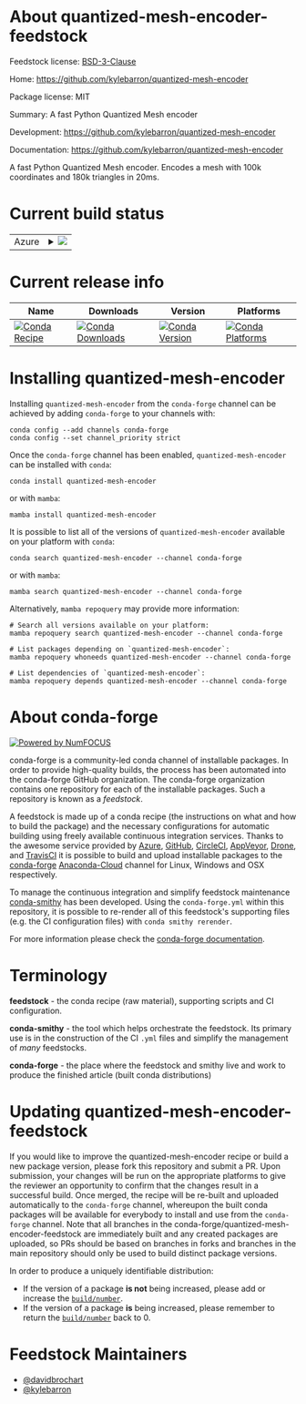 About quantized-mesh-encoder-feedstock
======================================

Feedstock license: [BSD-3-Clause](https://github.com/conda-forge/quantized-mesh-encoder-feedstock/blob/main/LICENSE.txt)

Home: https://github.com/kylebarron/quantized-mesh-encoder

Package license: MIT

Summary: A fast Python Quantized Mesh encoder

Development: https://github.com/kylebarron/quantized-mesh-encoder

Documentation: https://github.com/kylebarron/quantized-mesh-encoder

A fast Python Quantized Mesh encoder. Encodes a mesh with 100k coordinates and 180k triangles in 20ms.


Current build status
====================


<table>
    
  <tr>
    <td>Azure</td>
    <td>
      <details>
        <summary>
          <a href="https://dev.azure.com/conda-forge/feedstock-builds/_build/latest?definitionId=10958&branchName=main">
            <img src="https://dev.azure.com/conda-forge/feedstock-builds/_apis/build/status/quantized-mesh-encoder-feedstock?branchName=main">
          </a>
        </summary>
        <table>
          <thead><tr><th>Variant</th><th>Status</th></tr></thead>
          <tbody><tr>
              <td>linux_64_numpy1.21python3.10.____cpython</td>
              <td>
                <a href="https://dev.azure.com/conda-forge/feedstock-builds/_build/latest?definitionId=10958&branchName=main">
                  <img src="https://dev.azure.com/conda-forge/feedstock-builds/_apis/build/status/quantized-mesh-encoder-feedstock?branchName=main&jobName=linux&configuration=linux%20linux_64_numpy1.21python3.10.____cpython" alt="variant">
                </a>
              </td>
            </tr><tr>
              <td>linux_64_numpy1.21python3.8.____cpython</td>
              <td>
                <a href="https://dev.azure.com/conda-forge/feedstock-builds/_build/latest?definitionId=10958&branchName=main">
                  <img src="https://dev.azure.com/conda-forge/feedstock-builds/_apis/build/status/quantized-mesh-encoder-feedstock?branchName=main&jobName=linux&configuration=linux%20linux_64_numpy1.21python3.8.____cpython" alt="variant">
                </a>
              </td>
            </tr><tr>
              <td>linux_64_numpy1.21python3.9.____cpython</td>
              <td>
                <a href="https://dev.azure.com/conda-forge/feedstock-builds/_build/latest?definitionId=10958&branchName=main">
                  <img src="https://dev.azure.com/conda-forge/feedstock-builds/_apis/build/status/quantized-mesh-encoder-feedstock?branchName=main&jobName=linux&configuration=linux%20linux_64_numpy1.21python3.9.____cpython" alt="variant">
                </a>
              </td>
            </tr><tr>
              <td>linux_64_numpy1.23python3.11.____cpython</td>
              <td>
                <a href="https://dev.azure.com/conda-forge/feedstock-builds/_build/latest?definitionId=10958&branchName=main">
                  <img src="https://dev.azure.com/conda-forge/feedstock-builds/_apis/build/status/quantized-mesh-encoder-feedstock?branchName=main&jobName=linux&configuration=linux%20linux_64_numpy1.23python3.11.____cpython" alt="variant">
                </a>
              </td>
            </tr><tr>
              <td>osx_64_numpy1.21python3.10.____cpython</td>
              <td>
                <a href="https://dev.azure.com/conda-forge/feedstock-builds/_build/latest?definitionId=10958&branchName=main">
                  <img src="https://dev.azure.com/conda-forge/feedstock-builds/_apis/build/status/quantized-mesh-encoder-feedstock?branchName=main&jobName=osx&configuration=osx%20osx_64_numpy1.21python3.10.____cpython" alt="variant">
                </a>
              </td>
            </tr><tr>
              <td>osx_64_numpy1.21python3.8.____cpython</td>
              <td>
                <a href="https://dev.azure.com/conda-forge/feedstock-builds/_build/latest?definitionId=10958&branchName=main">
                  <img src="https://dev.azure.com/conda-forge/feedstock-builds/_apis/build/status/quantized-mesh-encoder-feedstock?branchName=main&jobName=osx&configuration=osx%20osx_64_numpy1.21python3.8.____cpython" alt="variant">
                </a>
              </td>
            </tr><tr>
              <td>osx_64_numpy1.21python3.9.____cpython</td>
              <td>
                <a href="https://dev.azure.com/conda-forge/feedstock-builds/_build/latest?definitionId=10958&branchName=main">
                  <img src="https://dev.azure.com/conda-forge/feedstock-builds/_apis/build/status/quantized-mesh-encoder-feedstock?branchName=main&jobName=osx&configuration=osx%20osx_64_numpy1.21python3.9.____cpython" alt="variant">
                </a>
              </td>
            </tr><tr>
              <td>osx_64_numpy1.23python3.11.____cpython</td>
              <td>
                <a href="https://dev.azure.com/conda-forge/feedstock-builds/_build/latest?definitionId=10958&branchName=main">
                  <img src="https://dev.azure.com/conda-forge/feedstock-builds/_apis/build/status/quantized-mesh-encoder-feedstock?branchName=main&jobName=osx&configuration=osx%20osx_64_numpy1.23python3.11.____cpython" alt="variant">
                </a>
              </td>
            </tr><tr>
              <td>osx_arm64_numpy1.21python3.10.____cpython</td>
              <td>
                <a href="https://dev.azure.com/conda-forge/feedstock-builds/_build/latest?definitionId=10958&branchName=main">
                  <img src="https://dev.azure.com/conda-forge/feedstock-builds/_apis/build/status/quantized-mesh-encoder-feedstock?branchName=main&jobName=osx&configuration=osx%20osx_arm64_numpy1.21python3.10.____cpython" alt="variant">
                </a>
              </td>
            </tr><tr>
              <td>osx_arm64_numpy1.21python3.8.____cpython</td>
              <td>
                <a href="https://dev.azure.com/conda-forge/feedstock-builds/_build/latest?definitionId=10958&branchName=main">
                  <img src="https://dev.azure.com/conda-forge/feedstock-builds/_apis/build/status/quantized-mesh-encoder-feedstock?branchName=main&jobName=osx&configuration=osx%20osx_arm64_numpy1.21python3.8.____cpython" alt="variant">
                </a>
              </td>
            </tr><tr>
              <td>osx_arm64_numpy1.21python3.9.____cpython</td>
              <td>
                <a href="https://dev.azure.com/conda-forge/feedstock-builds/_build/latest?definitionId=10958&branchName=main">
                  <img src="https://dev.azure.com/conda-forge/feedstock-builds/_apis/build/status/quantized-mesh-encoder-feedstock?branchName=main&jobName=osx&configuration=osx%20osx_arm64_numpy1.21python3.9.____cpython" alt="variant">
                </a>
              </td>
            </tr><tr>
              <td>osx_arm64_numpy1.23python3.11.____cpython</td>
              <td>
                <a href="https://dev.azure.com/conda-forge/feedstock-builds/_build/latest?definitionId=10958&branchName=main">
                  <img src="https://dev.azure.com/conda-forge/feedstock-builds/_apis/build/status/quantized-mesh-encoder-feedstock?branchName=main&jobName=osx&configuration=osx%20osx_arm64_numpy1.23python3.11.____cpython" alt="variant">
                </a>
              </td>
            </tr><tr>
              <td>win_64_numpy1.21python3.10.____cpython</td>
              <td>
                <a href="https://dev.azure.com/conda-forge/feedstock-builds/_build/latest?definitionId=10958&branchName=main">
                  <img src="https://dev.azure.com/conda-forge/feedstock-builds/_apis/build/status/quantized-mesh-encoder-feedstock?branchName=main&jobName=win&configuration=win%20win_64_numpy1.21python3.10.____cpython" alt="variant">
                </a>
              </td>
            </tr><tr>
              <td>win_64_numpy1.21python3.8.____cpython</td>
              <td>
                <a href="https://dev.azure.com/conda-forge/feedstock-builds/_build/latest?definitionId=10958&branchName=main">
                  <img src="https://dev.azure.com/conda-forge/feedstock-builds/_apis/build/status/quantized-mesh-encoder-feedstock?branchName=main&jobName=win&configuration=win%20win_64_numpy1.21python3.8.____cpython" alt="variant">
                </a>
              </td>
            </tr><tr>
              <td>win_64_numpy1.21python3.9.____cpython</td>
              <td>
                <a href="https://dev.azure.com/conda-forge/feedstock-builds/_build/latest?definitionId=10958&branchName=main">
                  <img src="https://dev.azure.com/conda-forge/feedstock-builds/_apis/build/status/quantized-mesh-encoder-feedstock?branchName=main&jobName=win&configuration=win%20win_64_numpy1.21python3.9.____cpython" alt="variant">
                </a>
              </td>
            </tr><tr>
              <td>win_64_numpy1.23python3.11.____cpython</td>
              <td>
                <a href="https://dev.azure.com/conda-forge/feedstock-builds/_build/latest?definitionId=10958&branchName=main">
                  <img src="https://dev.azure.com/conda-forge/feedstock-builds/_apis/build/status/quantized-mesh-encoder-feedstock?branchName=main&jobName=win&configuration=win%20win_64_numpy1.23python3.11.____cpython" alt="variant">
                </a>
              </td>
            </tr>
          </tbody>
        </table>
      </details>
    </td>
  </tr>
</table>

Current release info
====================

| Name | Downloads | Version | Platforms |
| --- | --- | --- | --- |
| [![Conda Recipe](https://img.shields.io/badge/recipe-quantized--mesh--encoder-green.svg)](https://anaconda.org/conda-forge/quantized-mesh-encoder) | [![Conda Downloads](https://img.shields.io/conda/dn/conda-forge/quantized-mesh-encoder.svg)](https://anaconda.org/conda-forge/quantized-mesh-encoder) | [![Conda Version](https://img.shields.io/conda/vn/conda-forge/quantized-mesh-encoder.svg)](https://anaconda.org/conda-forge/quantized-mesh-encoder) | [![Conda Platforms](https://img.shields.io/conda/pn/conda-forge/quantized-mesh-encoder.svg)](https://anaconda.org/conda-forge/quantized-mesh-encoder) |

Installing quantized-mesh-encoder
=================================

Installing `quantized-mesh-encoder` from the `conda-forge` channel can be achieved by adding `conda-forge` to your channels with:

```
conda config --add channels conda-forge
conda config --set channel_priority strict
```

Once the `conda-forge` channel has been enabled, `quantized-mesh-encoder` can be installed with `conda`:

```
conda install quantized-mesh-encoder
```

or with `mamba`:

```
mamba install quantized-mesh-encoder
```

It is possible to list all of the versions of `quantized-mesh-encoder` available on your platform with `conda`:

```
conda search quantized-mesh-encoder --channel conda-forge
```

or with `mamba`:

```
mamba search quantized-mesh-encoder --channel conda-forge
```

Alternatively, `mamba repoquery` may provide more information:

```
# Search all versions available on your platform:
mamba repoquery search quantized-mesh-encoder --channel conda-forge

# List packages depending on `quantized-mesh-encoder`:
mamba repoquery whoneeds quantized-mesh-encoder --channel conda-forge

# List dependencies of `quantized-mesh-encoder`:
mamba repoquery depends quantized-mesh-encoder --channel conda-forge
```


About conda-forge
=================

[![Powered by
NumFOCUS](https://img.shields.io/badge/powered%20by-NumFOCUS-orange.svg?style=flat&colorA=E1523D&colorB=007D8A)](https://numfocus.org)

conda-forge is a community-led conda channel of installable packages.
In order to provide high-quality builds, the process has been automated into the
conda-forge GitHub organization. The conda-forge organization contains one repository
for each of the installable packages. Such a repository is known as a *feedstock*.

A feedstock is made up of a conda recipe (the instructions on what and how to build
the package) and the necessary configurations for automatic building using freely
available continuous integration services. Thanks to the awesome service provided by
[Azure](https://azure.microsoft.com/en-us/services/devops/), [GitHub](https://github.com/),
[CircleCI](https://circleci.com/), [AppVeyor](https://www.appveyor.com/),
[Drone](https://cloud.drone.io/welcome), and [TravisCI](https://travis-ci.com/)
it is possible to build and upload installable packages to the
[conda-forge](https://anaconda.org/conda-forge) [Anaconda-Cloud](https://anaconda.org/)
channel for Linux, Windows and OSX respectively.

To manage the continuous integration and simplify feedstock maintenance
[conda-smithy](https://github.com/conda-forge/conda-smithy) has been developed.
Using the ``conda-forge.yml`` within this repository, it is possible to re-render all of
this feedstock's supporting files (e.g. the CI configuration files) with ``conda smithy rerender``.

For more information please check the [conda-forge documentation](https://conda-forge.org/docs/).

Terminology
===========

**feedstock** - the conda recipe (raw material), supporting scripts and CI configuration.

**conda-smithy** - the tool which helps orchestrate the feedstock.
                   Its primary use is in the construction of the CI ``.yml`` files
                   and simplify the management of *many* feedstocks.

**conda-forge** - the place where the feedstock and smithy live and work to
                  produce the finished article (built conda distributions)


Updating quantized-mesh-encoder-feedstock
=========================================

If you would like to improve the quantized-mesh-encoder recipe or build a new
package version, please fork this repository and submit a PR. Upon submission,
your changes will be run on the appropriate platforms to give the reviewer an
opportunity to confirm that the changes result in a successful build. Once
merged, the recipe will be re-built and uploaded automatically to the
`conda-forge` channel, whereupon the built conda packages will be available for
everybody to install and use from the `conda-forge` channel.
Note that all branches in the conda-forge/quantized-mesh-encoder-feedstock are
immediately built and any created packages are uploaded, so PRs should be based
on branches in forks and branches in the main repository should only be used to
build distinct package versions.

In order to produce a uniquely identifiable distribution:
 * If the version of a package **is not** being increased, please add or increase
   the [``build/number``](https://docs.conda.io/projects/conda-build/en/latest/resources/define-metadata.html#build-number-and-string).
 * If the version of a package **is** being increased, please remember to return
   the [``build/number``](https://docs.conda.io/projects/conda-build/en/latest/resources/define-metadata.html#build-number-and-string)
   back to 0.

Feedstock Maintainers
=====================

* [@davidbrochart](https://github.com/davidbrochart/)
* [@kylebarron](https://github.com/kylebarron/)

